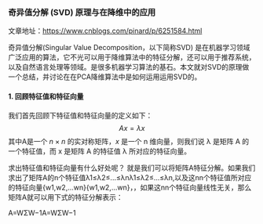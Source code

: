 ### 奇异值分解 (SVD) 原理与在降维中的应用

文章地址：https://www.cnblogs.com/pinard/p/6251584.html

奇异值分解(Singular Value Decomposition，以下简称SVD) 是在机器学习领域广泛应用的算法，它不光可以用于降维算法中的特征分解，还可以用于推荐系统，以及自然语言处理等领域。是很多机器学习算法的基石。本文就对SVD的原理做一个总结，并讨论在在PCA降维算法中是如何运用运用SVD的。

#### 1. 回顾特征值和特征向量

我们首先回顾下特征值和特征向量的定义如下：
$$
Ax=\lambda x
$$
其中A是一个 $n×n$ 的实对称矩阵，$x$ 是一个 n 维向量，则我们说 λ 是矩阵 A 的一个特征值，而 x 是矩阵 A 的特征值 λ 所对应的特征向量。

求出特征值和特征向量有什么好处呢？ 就是我们可以将矩阵A特征分解。如果我们求出了矩阵A的n个特征值λ1≤λ2≤...≤λnλ1≤λ2≤...≤λn,以及这nn个特征值所对应的特征向量{w1,w2,...wn}{w1,w2,...wn}，，如果这nn个特征向量线性无关，那么矩阵A就可以用下式的特征分解表示：

A=WΣW−1A=WΣW−1

 

 